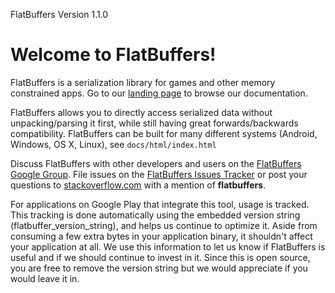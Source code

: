 FlatBuffers Version 1.1.0

# Welcome to FlatBuffers!

FlatBuffers is a serialization library for games and other memory constrained
apps. Go to our [landing page][] to browse our documentation.

FlatBuffers allows you to directly access serialized data without
unpacking/parsing it first, while still having great forwards/backwards
compatibility. FlatBuffers can be built for many different systems (Android,
Windows, OS X, Linux), see `docs/html/index.html`

Discuss FlatBuffers with other developers and users on the
[FlatBuffers Google Group][]. File issues on the [FlatBuffers Issues Tracker][]
or post your questions to [stackoverflow.com][] with a mention of
**flatbuffers**.

For applications on Google Play that integrate this tool, usage is tracked.
This tracking is done automatically using the embedded version string
(flatbuffer_version_string), and helps us continue to optimize it. Aside from
consuming a few extra bytes in your application binary, it shouldn't affect
your application at all.  We use this information to let us know if FlatBuffers
is useful and if we should continue to invest in it. Since this is open
source, you are free to remove the version string but we would appreciate if
you would leave it in.

  [FlatBuffers Google Group]: http://group.google.com/group/flatbuffers
  [FlatBuffers Issues Tracker]: http://github.com/google/flatbuffers/issues
  [stackoverflow.com]: http://www.stackoverflow.com
  [landing page]: http://google.github.io/flatbuffers

